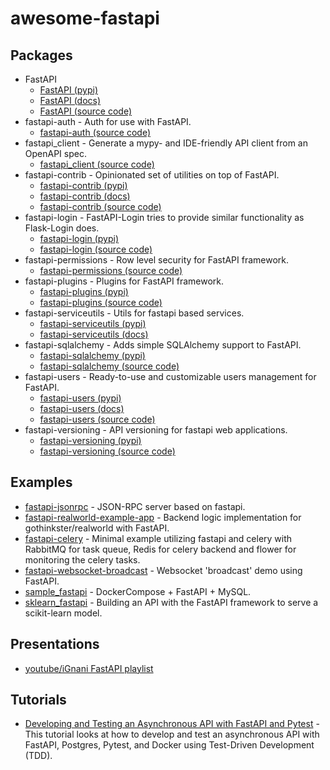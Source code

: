 # awesome-fastapi

## Packages

- FastAPI
  - [FastAPI (pypi)](https://pypi.org/project/fastapi/)
  - [FastAPI (docs)](https://fastapi.tiangolo.com/)
  - [FastAPI (source code)](https://github.com/tiangolo/fastapi)
- fastapi-auth - Auth for use with FastAPI.
  - [fastapi-auth (source code)](https://github.com/dmontagu/fastapi-auth)
- fastapi_client - Generate a mypy- and IDE-friendly API client from an OpenAPI spec.
  - [fastapi_client (source code)](https://github.com/dmontagu/fastapi_client)
- fastapi-contrib - Opinionated set of utilities on top of FastAPI.
  - [fastapi-contrib (pypi)](https://pypi.org/project/fastapi-contrib/)
  - [fastapi-contrib (docs)](https://fastapi-contrib.readthedocs.io/en/latest/readme.html)
  - [fastapi-contrib (source code)](https://github.com/identixone/fastapi_contrib)
- fastapi-login - FastAPI-Login tries to provide similar functionality as Flask-Login does.
  - [fastapi-login (pypi)](https://pypi.org/project/fastapi-login/)
  - [fastapi-login (source code)](https://github.com/MushroomMaula/fastapi_login)
- fastapi-permissions - Row level security for FastAPI framework.
  - [fastapi-permissions (source code)](https://github.com/holgi/fastapi-permissions)
- fastapi-plugins - Plugins for FastAPI framework.
  - [fastapi-plugins (pypi)](https://pypi.org/project/fastapi-plugins/)
  - [fastapi-plugins (source code)](https://github.com/madkote/fastapi-plugins)
- fastapi-serviceutils - Utils for fastapi based services.
  - [fastapi-serviceutils (pypi)](https://pypi.org/project/fastapi-serviceutils/)
  - [fastapi-serviceutils (docs)](https://fastapi-serviceutils.readthedocs.io)
- fastapi-sqlalchemy - Adds simple SQLAlchemy support to FastAPI.
  - [fastapi-sqlalchemy (pypi)](https://pypi.org/project/FastAPI-SQLAlchemy/)
  - [fastapi-sqlalchemy (source code)](https://github.com/mfreeborn/fastapi-sqlalchemy)
- fastapi-users - Ready-to-use and customizable users management for FastAPI.
  - [fastapi-users (pypi)](https://pypi.org/project/fastapi-users/)
  - [fastapi-users (docs)](https://frankie567.github.io/fastapi-users/)
  - [fastapi-users (source code)](https://github.com/frankie567/fastapi-users)
- fastapi-versioning - API versioning for fastapi web applications.
  - [fastapi-versioning (pypi)](https://pypi.org/project/fastapi-versioning/)
  - [fastapi-versioning (source code)](https://github.com/DeanWay/fastapi-versioning)

## Examples

- [fastapi-jsonrpc](https://github.com/smagafurov/fastapi-jsonrpc) - JSON-RPC server based on fastapi.
- [fastapi-realworld-example-app](https://github.com/nsidnev/fastapi-realworld-example-app) - Backend logic implementation for gothinkster/realworld with FastAPI.
- [fastapi-celery](https://github.com/GregaVrbancic/fastapi-celery) - Minimal example utilizing fastapi and celery with RabbitMQ for task queue, Redis for celery backend and flower for monitoring the celery tasks.
- [fastapi-websocket-broadcast](https://github.com/cthwaite/fastapi-websocket-broadcast) - Websocket 'broadcast' demo using FastAPI.
- [sample_fastapi](https://github.com/hogeline/sample_fastapi) - DockerCompose + FastAPI + MySQL.
- [sklearn_fastapi](https://github.com/nickc1/sklearn_fastapi) - Building an API with the FastAPI framework to serve a scikit-learn model.

## Presentations

- [youtube/iGnani FastAPI playlist](https://www.youtube.com/watch?v=PUhio8CprhI&list=PL5gdMNl42qynpY-o43Jk3evfxEKSts3HS)

## Tutorials

- [Developing and Testing an Asynchronous API with FastAPI and Pytest](https://testdriven.io/blog/fastapi-crud/) - This tutorial looks at how to develop and test an asynchronous API with FastAPI, Postgres, Pytest, and Docker using Test-Driven Development (TDD).
